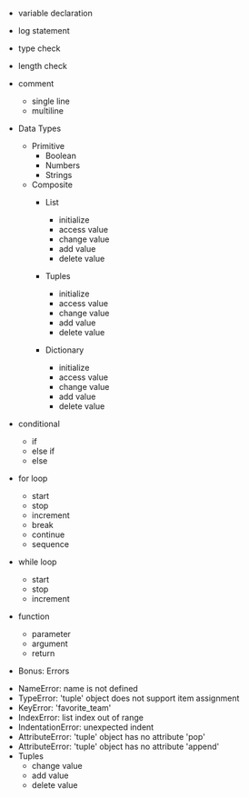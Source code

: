 - variable declaration
- log statement
- type check
- length check
- comment
    - single line
    - multiline



- Data Types
    - Primitive
        - Boolean
        - Numbers
        - Strings
    - Composite
        - List 
            - initialize
            - access value
            - change value
            - add value
            - delete value


        - Tuples
            - initialize
            - access value
            - change value
            - add value
            - delete value


        - Dictionary
            - initialize
            - access value
            - change value
            - add value
            - delete value
            
- conditional
    - if
    - else if
    - else
- for loop
    - start
    - stop
    - increment
    - break
    - continue
    - sequence
- while loop
    - start
    - stop
    - increment
- function
    - parameter
    - argument
    - return

* Bonus: Errors

- NameError: name <variable name> is not defined
- TypeError: 'tuple' object does not support item assignment
- KeyError: 'favorite_team'
- IndexError: list index out of range
- IndentationError: unexpected indent
- AttributeError: 'tuple' object has no attribute 'pop'
- AttributeError: 'tuple' object has no attribute 'append'
- Tuples
    - change value
    - add value
    - delete value